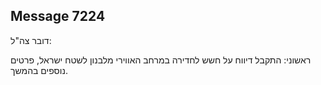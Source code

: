 ## Message 7224

דובר צה"ל:

ראשוני: התקבל דיווח על חשש לחדירה במרחב האווירי מלבנון לשטח ישראל, פרטים נוספים בהמשך.

